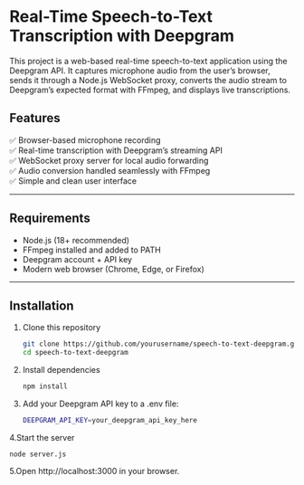 # Real-Time Speech-to-Text Transcription with Deepgram

This project is a web-based real-time speech-to-text application using the Deepgram API. It captures microphone audio from the user’s browser, sends it through a Node.js WebSocket proxy, converts the audio stream to Deepgram’s expected format with FFmpeg, and displays live transcriptions.

## Features

✅ Browser-based microphone recording  
✅ Real-time transcription with Deepgram’s streaming API  
✅ WebSocket proxy server for local audio forwarding  
✅ Audio conversion handled seamlessly with FFmpeg  
✅ Simple and clean user interface  

---

## Requirements

- Node.js (18+ recommended)  
- FFmpeg installed and added to PATH  
- Deepgram account + API key  
- Modern web browser (Chrome, Edge, or Firefox)

---

## Installation

1. Clone this repository  
   ```bash
   git clone https://github.com/yourusername/speech-to-text-deepgram.git
   cd speech-to-text-deepgram
   ```
2. Install dependencies
   ```bash
   npm install
   ```
3. Add your Deepgram API key to a .env file:
   ```bash
   DEEPGRAM_API_KEY=your_deepgram_api_key_here
   ```
4.Start the server
  ```
  node server.js
  ```
5.Open http://localhost:3000 in your browser.
